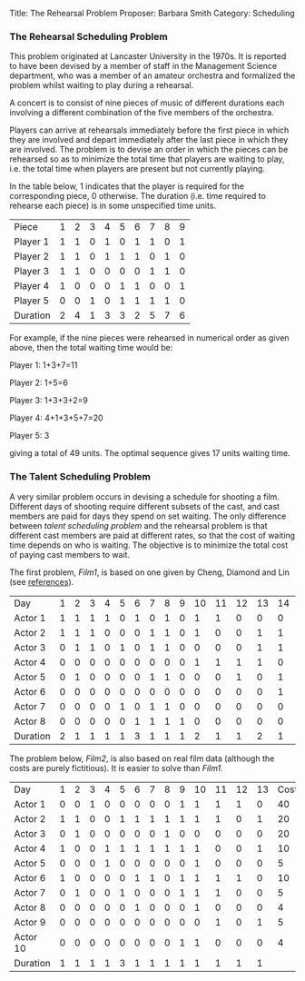 Title:    The Rehearsal Problem
Proposer: Barbara Smith
Category: Scheduling

<H3>The Rehearsal Scheduling Problem</H3>

This problem originated at Lancaster University in the 1970s. It is reported to have been devised by a member of staff in the Management Science department, who was a member of an amateur orchestra and formalized the problem whilst waiting to play during a rehearsal.

A concert is to consist of nine pieces of music of different durations each involving a different combination of the five members of the orchestra.

Players can arrive at rehearsals immediately before the first piece in which they are involved and depart immediately after the last piece in which they are involved. The problem is to devise an order in which the pieces can be rehearsed  so as to minimize the total time that players are waiting to play, i.e. the total time when players are present but not currently playing.

In the table below, 1 indicates that the player is required for the corresponding  piece, 0 otherwise. The duration (i.e. time required to rehearse each piece) is in some unspecified time units.


<TABLE>
   <TR><TD>Piece </TD><TD>   1 </TD><TD>  2</TD><TD>   3 </TD><TD>  4 </TD><TD>  5</TD><TD>   6 </TD><TD>  7</TD><TD>   8</TD><TD>   9 </TR>
   <TR><TD>Player 1 </TD><TD> 1 </TD><TD>  1 </TD><TD>  0</TD><TD>   1</TD><TD>   0</TD><TD>   1</TD><TD>   1</TD><TD>   0</TD><TD>   1 </TR>
   <TR><TD>Player 2</TD><TD>  1</TD><TD>   1</TD><TD>   0</TD><TD>   1</TD><TD>   1</TD><TD>   1</TD><TD>   0</TD><TD>   1</TD><TD>   0 </TR>
   <TR><TD>Player 3</TD><TD>  1 </TD><TD>  1 </TD><TD>  0 </TD><TD>  0 </TD><TD>  0 </TD><TD>  0 </TD><TD>  1 </TD><TD>  1 </TD><TD>  0 </TR>
   <TR><TD>Player 4 </TD><TD> 1 </TD><TD>  0 </TD><TD>  0 </TD><TD>  0 </TD><TD>  1 </TD><TD>  1 </TD><TD>  0 </TD><TD>  0 </TD><TD>  1 </TR>
   <TR><TD>Player 5</TD><TD>  0 </TD><TD>  0 </TD><TD>  1 </TD><TD>  0 </TD><TD>  1 </TD><TD>  1 </TD><TD>  1 </TD><TD>  1 </TD><TD>  0 </TR>
<TR><TD>Duration </TD><TD> 2 </TD><TD>  4 </TD><TD>  1 </TD><TD>  3 </TD><TD>  3 </TD><TD>  2 </TD><TD>  5 </TD><TD>  7 </TD><TD>  6 </TR>
</TABLE>


For example, if the nine  pieces were rehearsed in numerical order as given above, then the total waiting time would be:

Player 1: 1+3+7=11

Player 2: 1+5=6

Player 3: 1+3+3+2=9

Player 4: 4+1+3+5+7=20

Player 5: 3

giving a total of 49 units.  The optimal sequence gives 17 units waiting time.

<H3>The Talent Scheduling Problem</H3>

A very similar problem occurs in devising a schedule for shooting a film. Different days of shooting require different subsets of the cast, and cast members are paid for days they spend on set waiting. The only difference between <EM>talent scheduling problem</EM> and the rehearsal problem is that different cast members are paid at different rates, so that the cost of waiting time depends on who is waiting. The objective is to minimize the total cost of paying cast members to wait.

The first problem, <I>Film1</I>,  is based on  one given by Cheng, Diamond and Lin (see <A href="references/">references</A>).

<TABLE>
 <TR><TD>  Day   </TD><TD>  1 </TD><TD > 2 </TD><TD >  3 </TD><TD >  4 </TD><TD >  5 </TD><TD >  6 </TD><TD >  7 </TD><TD >  8 </TD><TD >  9 </TD><TD >  10 </TD><TD >  11
</TD><TD >  12 </TD><TD >  13 </TD><TD >  14 </TD><TD >  15 </TD><TD >  16 </TD><TD >  17 </TD><TD >  18 </TD><TD >  19 </TD><TD >  20 </TD><TD >  Cost/100  </TD></TR>
<TR><TD>Actor 1   </TD><TD> 1 </TD><TD> 1 </TD><TD>  1 </TD><TD>  1 </TD><TD>  0 </TD><TD>  1 </TD><TD>  0 </TD><TD>  1 </TD><TD>  0 </TD><TD>  1 </TD><TD>  1 </TD><TD>  0
 </TD><TD>  0 </TD><TD>  0 </TD><TD>  0 </TD><TD>  0 </TD><TD>  0 </TD><TD>  0 </TD><TD>  0 </TD><TD>  0 </TD><TD>  10</TD></TR>
<TR><TD>Actor 2   </TD><TD> 1 </TD><TD> 1 </TD><TD>  1 </TD><TD>  0 </TD><TD>  0 </TD><TD>  0 </TD><TD>  1 </TD><TD>  1 </TD><TD>  0 </TD><TD>  1 </TD><TD>  0 </TD><TD>  0
 </TD><TD>  1 </TD><TD>   1 </TD><TD>   1 </TD><TD>   0 </TD><TD>   1 </TD><TD>   0 </TD><TD>   0 </TD><TD>   1</TD><TD>  4</TD></TR>
<TR><TD>Actor 3   </TD><TD> 0 </TD><TD> 1 </TD><TD>  1 </TD><TD>  0 </TD><TD>  1 </TD><TD>  0 </TD><TD>  1 </TD><TD>  1 </TD><TD>  0 </TD><TD>  0 </TD><TD>  0 </TD><TD>  0
 </TD><TD>  1 </TD><TD>   1 </TD><TD>   1 </TD><TD>   0 </TD><TD>   0 </TD><TD>   0 </TD><TD>   0 </TD><TD>   0</TD><TD>  5</TD></TR>
<TR><TD>Actor 4   </TD><TD> 0 </TD><TD> 0 </TD><TD>  0 </TD><TD>  0 </TD><TD>  0 </TD><TD>  0 </TD><TD>  0 </TD><TD>  0 </TD><TD>  0 </TD><TD>  1 </TD><TD>  1 </TD><TD>  1
 </TD><TD>  1 </TD><TD>   0 </TD><TD>   0 </TD><TD>   0 </TD><TD>   0 </TD><TD>   0 </TD><TD>   0 </TD><TD>   0</TD><TD>  5</TD></TR>
<TR><TD>Actor 5   </TD><TD> 0 </TD><TD> 1 </TD><TD>  0 </TD><TD>  0 </TD><TD>  0 </TD><TD>  0 </TD><TD>  1 </TD><TD>  1 </TD><TD>  0 </TD><TD>  0 </TD><TD>  0 </TD><TD>  1
 </TD><TD>  0 </TD><TD>   1 </TD><TD>   0 </TD><TD>   0 </TD><TD>   0 </TD><TD>   1 </TD><TD>   1 </TD><TD>   1</TD><TD>  5</TD></TR>
<TR><TD>Actor 6   </TD><TD> 0 </TD><TD> 0 </TD><TD>  0 </TD><TD>  0 </TD><TD>  0 </TD><TD>  0 </TD><TD>  0 </TD><TD>  0 </TD><TD>  0 </TD><TD>  0 </TD><TD>  0 </TD><TD>  0
 </TD><TD>  0 </TD><TD>   1 </TD><TD>   1 </TD><TD>   1 </TD><TD>   1 </TD><TD>   1 </TD><TD>   0 </TD><TD>   0</TD><TD>  40 </TD></TR>
<TR><TD>Actor 7   </TD><TD> 0 </TD><TD> 0 </TD><TD>  0 </TD><TD>  0 </TD><TD>  1 </TD><TD>  0 </TD><TD>  1 </TD><TD>  1 </TD><TD>  0 </TD><TD>  0 </TD><TD>  0 </TD><TD>  0
 </TD><TD>  0 </TD><TD>   0 </TD><TD>   1 </TD><TD>   0 </TD><TD>   0 </TD><TD>   0 </TD><TD>   0 </TD><TD>   0</TD><TD> 4 </TD></TR>
<TR><TD>Actor 8   </TD><TD> 0 </TD><TD> 0 </TD><TD>  0 </TD><TD>  0 </TD><TD>  0 </TD><TD>  1 </TD><TD>  1 </TD><TD>  1 </TD><TD>  1 </TD><TD>  0 </TD><TD>  0 </TD><TD>  0
 </TD><TD>  0 </TD><TD>   0 </TD><TD>   0 </TD><TD>   0 </TD><TD>   0 </TD><TD>   0 </TD><TD>   0 </TD><TD>   0</TD><TD>  20</TD></TR>
<TR><TD>Duration   </TD><TD> 2 </TD><TD> 1 </TD><TD>  1 </TD><TD>  1 </TD><TD>  1 </TD><TD>  3 </TD><TD>  1 </TD><TD>  1 </TD><TD>  1 </TD><TD>  2 </TD><TD>  1 </TD><TD>  1
 </TD><TD>  2 </TD><TD>  1 </TD><TD>  2 </TD><TD>  1 </TD><TD>  1 </TD><TD>  2 </TD><TD>  1 </TD><TD>  1</TD></TR>
</TABLE>


The problem below, <I>Film2</I>, is also based on real film data (although the costs are purely fictitious).  It is easier to solve than <I>Film1</I>.


<TABLE>
<TR><TD>Day     </TD><TD>   1 </TD><TD>  2 </TD><TD>  3 </TD><TD>  4 </TD><TD>  5 </TD><TD>  6 </TD><TD>  7 </TD><TD>  8 </TD><TD>  9 </TD><TD>  10 </TD><TD>  11 </TD><TD> 12 </TD><TD>  13</TD><TD >  Cost/100  </TD></TR>
<TR><TD>Actor 1 </TD><TD>  0 </TD><TD>  0 </TD><TD> 1 </TD><TD> 0 </TD><TD> 0 </TD><TD> 0 </TD><TD> 0 </TD><TD> 0 </TD><TD> 1 </TD><TD> 1 </TD><TD> 1 </TD><TD> 1 </TD><TD> 0 </TD><TD> 40 </TD></TR>
<TR><TD>Actor 2 </TD><TD>  1 </TD><TD> 1 </TD><TD> 0 </TD><TD> 0 </TD><TD> 1 </TD><TD> 1 </TD><TD> 1 </TD><TD> 1 </TD><TD> 1 </TD><TD> 1 </TD><TD> 1 </TD><TD> 0 </TD><TD> 1 </TD><TD> 20 </TD></TR>
<TR><TD>Actor 3  </TD><TD> 0 </TD><TD> 1 </TD><TD> 0 </TD><TD> 0 </TD><TD> 0 </TD><TD> 0 </TD><TD> 0 </TD><TD> 1 </TD><TD> 0 </TD><TD> 0 </TD><TD> 0 </TD><TD> 0 </TD><TD> 0 </TD><TD> 20  </TD></TR>
<TR><TD>Actor 4  </TD><TD> 1 </TD><TD> 0 </TD><TD> 0 </TD><TD> 1 </TD><TD> 1 </TD><TD> 1 </TD><TD> 1 </TD><TD> 1 </TD><TD> 1 </TD><TD> 1 </TD><TD> 0 </TD><TD> 0 </TD><TD> 1</TD><TD> 10 </TD></TR>
<TR><TD>Actor 5  </TD><TD> 0 </TD><TD> 0 </TD><TD> 0 </TD><TD> 1 </TD><TD> 0 </TD><TD> 0 </TD><TD> 0 </TD><TD> 0 </TD><TD> 0 </TD><TD> 1 </TD><TD> 0 </TD><TD> 0 </TD><TD> 0 </TD><TD> 5 </TD></TR>
<TR><TD>Actor 6  </TD><TD> 1 </TD><TD> 0 </TD><TD> 0 </TD><TD> 0 </TD><TD> 0 </TD><TD> 1 </TD><TD> 1 </TD><TD> 0 </TD><TD> 1 </TD><TD> 1 </TD><TD> 1 </TD><TD> 1 </TD><TD> 0 </TD><TD> 10 </TD></TR>
<TR><TD>Actor 7  </TD><TD> 0 </TD><TD> 1 </TD><TD> 0 </TD><TD> 0 </TD><TD> 1 </TD><TD> 0 </TD><TD> 0 </TD><TD> 0 </TD><TD> 1 </TD><TD> 1 </TD><TD> 1 </TD><TD> 0 </TD><TD> 0 </TD><TD> 5 </TD></TR>
<TR><TD>Actor 8  </TD><TD> 0 </TD><TD> 0 </TD><TD> 0 </TD><TD> 0 </TD><TD> 0 </TD><TD> 1 </TD><TD> 0 </TD><TD> 0 </TD><TD> 0 </TD><TD> 1 </TD><TD> 0 </TD><TD> 0 </TD><TD> 0  </TD><TD> 4 </TD></TR>
<TR><TD>Actor 9  </TD><TD> 0 </TD><TD> 0 </TD><TD> 0 </TD><TD> 0 </TD><TD> 0 </TD><TD> 0 </TD><TD> 0 </TD><TD> 0 </TD><TD> 0 </TD><TD> 0 </TD><TD> 1 </TD><TD> 0 </TD><TD> 1 </TD><TD> 5 </TD></TR>
<TR><TD>Actor 10 </TD><TD> 0 </TD><TD> 0 </TD><TD> 0 </TD><TD> 0 </TD><TD> 0 </TD><TD> 0 </TD><TD> 0 </TD><TD> 0 </TD><TD> 1 </TD><TD> 1 </TD><TD> 0 </TD><TD> 0 </TD><TD>  0 </TD><TD>  4 </TD></TR>
<TR><TD>Duration   </TD><TD> 1 </TD><TD> 1 </TD><TD>  1 </TD><TD>  1 </TD><TD>  3 </TD><TD>  1 </TD><TD>  1 </TD><TD>  1 </TD><TD>  1 </TD><TD>  1 </TD><TD>  1 </TD><TD>  1 </TD><TD> 1</TD></TR>
</TABLE>

